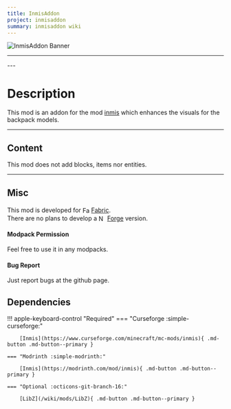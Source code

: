 ```yaml
---
title: InmisAddon
project: inmisaddon
summary: inmisaddon wiki
---
```

<script src="/wiki/javascripts/data.js"></script>
<script src="/wiki/javascripts/sidebar.js" id="inmisaddon"></script>

![InmisAddon Banner](/wiki/assets/general/banner/inmisaddonbanner.png)

---
<div id="showcase-gallery" modid="inmisaddon" image_1="inmisaddon_image_1" image_2="inmisaddon_image_2" image_3="inmisaddon_image_3" image_4="inmisaddon_image_4"></div>
<script src="/wiki/javascripts/showcase.js"></script>
---

# Description
This mod is an addon for the mod [inmis](https://modrinth.com/mod/inmis) which enhances the visuals for the backpack models.

---
## Content
This mod does not add blocks, items nor entities.  
  
---
## Misc
This mod is developed for <img src="https://fabricmc.net/assets/logo.png" alt="Fabric" width="16" height="16" style="position: relative; top: 3px;"> [Fabric](https://fabricmc.net/).  
There are no plans to develop a <img src="https://neoforged.net/img/authors/neoforged.png" alt="NeoForged" width="16" height="16" style="position: relative; top: 3px;"> [Forge](https://neoforged.net/) version.  

#### Modpack Permission
Feel free to use it in any modpacks.  

#### Bug Report
Just report bugs at the github page.  

## Dependencies

!!! apple-keyboard-control "Required"
    === "Curseforge :simple-curseforge:"

        [Inmis](https://www.curseforge.com/minecraft/mc-mods/inmis){ .md-button .md-button--primary }

    === "Modrinth :simple-modrinth:"

        [Inmis](https://modrinth.com/mod/inmis){ .md-button .md-button--primary }

    === "Optional :octicons-git-branch-16:"

        [LibZ](/wiki/mods/LibZ){ .md-button .md-button--primary }
